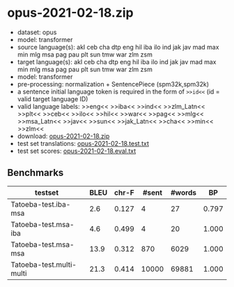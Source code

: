 # opus-2021-02-18.zip

* dataset: opus
* model: transformer
* source language(s): akl ceb cha dtp eng hil iba ilo ind jak jav mad max min mlg msa pag pau plt sun tmw war zlm zsm
* target language(s): akl ceb cha dtp eng hil iba ilo ind jak jav mad max min mlg msa pag pau plt sun tmw war zlm zsm
* model: transformer
* pre-processing: normalization + SentencePiece (spm32k,spm32k)
* a sentence initial language token is required in the form of `>>id<<` (id = valid target language ID)
* valid language labels: >>eng<< >>iba<< >>ind<< >>zlm_Latn<< >>plt<< >>ceb<< >>ilo<< >>hil<< >>war<< >>pag<< >>mlg<< >>msa_Latn<< >>jav<< >>sun<< >>jak_Latn<< >>cha<< >>min<< >>zlm<<
* download: [opus-2021-02-18.zip](https://object.pouta.csc.fi/Tatoeba-MT-models/pqw-pqw/opus-2021-02-18.zip)
* test set translations: [opus-2021-02-18.test.txt](https://object.pouta.csc.fi/Tatoeba-MT-models/pqw-pqw/opus-2021-02-18.test.txt)
* test set scores: [opus-2021-02-18.eval.txt](https://object.pouta.csc.fi/Tatoeba-MT-models/pqw-pqw/opus-2021-02-18.eval.txt)

## Benchmarks

| testset | BLEU  | chr-F | #sent | #words | BP |
|---------|-------|-------|-------|--------|----|
| Tatoeba-test.iba-msa 	| 2.6 	| 0.127 	| 4 	| 27 	| 0.797 |
| Tatoeba-test.msa-iba 	| 4.6 	| 0.499 	| 4 	| 20 	| 1.000 |
| Tatoeba-test.msa-msa 	| 13.9 	| 0.312 	| 870 	| 6029 	| 1.000 |
| Tatoeba-test.multi-multi 	| 21.3 	| 0.414 	| 10000 	| 69881 	| 1.000 |

